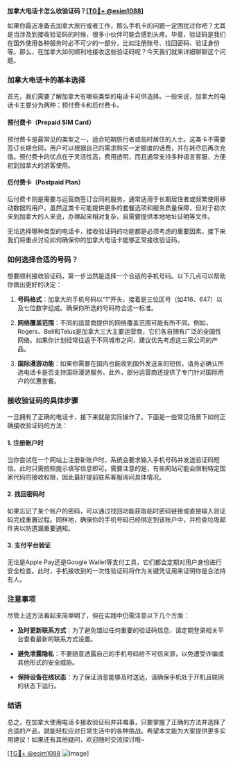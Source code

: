 **加拿大电话卡怎么收验证码？[[TG💪+ @esim1088](https://t.me/s/esim1088)]**

如果你最近准备去加拿大旅行或者工作，那么手机卡的问题一定困扰过你吧？尤其是当涉及到接收验证码的时候，很多小伙伴可能会感到头疼。毕竟，验证码是我们在国外使用各种服务时必不可少的一部分，比如注册账号、找回密码、验证身份等。那么，在加拿大如何顺利地接收这些验证码呢？今天我们就来详细聊聊这个问题。

### 加拿大电话卡的基本选择

首先，我们需要了解加拿大有哪些类型的电话卡可供选择。一般来说，加拿大的电话卡主要分为两种：预付费卡和后付费卡。

#### 预付费卡（Prepaid SIM Card）

预付费卡是最常见的类型之一，适合短期旅行者或临时居住的人士。这类卡不需要签订长期合同，用户可以根据自己的需求购买一定额度的话费，并在耗尽后再次充值。预付费卡的优点在于灵活性高，费用透明，而且通常支持多种语言客服，方便初到加拿大的游客使用。

#### 后付费卡（Postpaid Plan）

后付费卡则是需要与运营商签订合同的服务，通常适用于长期居住者或频繁使用移动数据的用户。虽然这类卡可能提供更多的套餐选项和服务质量保障，但对于初次来到加拿大的人来说，办理起来相对复杂，且需要提供本地地址证明等文件。

无论选择哪种类型的电话卡，接收验证码的功能都是必须考虑的重要因素。接下来我们将重点讨论如何确保你的加拿大电话卡能够正常接收验证码。

### 如何选择合适的号码？

想要顺利接收验证码，第一步当然是选择一个合适的手机号码。以下几点可以帮助你做出更好的决定：

1. **号码格式**：加拿大的手机号码以“1”开头，接着是三位区号（如416、647）以及七位数字组成。确保你所选的号码符合这一标准。
   
2. **网络覆盖范围**：不同的运营商提供的网络覆盖范围可能有所不同。例如，Rogers、Bell和Telus是加拿大三大主要运营商，它们各自拥有广泛的全国性网络。如果你计划经常往返于不同城市之间，建议优先考虑这三家公司的产品。

3. **国际漫游功能**：如果你需要在国内也能收到国外发送来的短信，请务必确认所选电话卡是否支持国际漫游服务。此外，部分运营商还提供了专门针对国际用户的优惠套餐。

### 接收验证码的具体步骤

一旦拥有了正确的电话卡，接下来就是实际操作了。下面是一些常见场景下如何正确接收验证码的方法：

#### 1. 注册账户时

当你尝试在一个网站上注册新账户时，系统会要求输入手机号码并发送验证码短信。此时只需按照提示填写信息即可。需要注意的是，有些网站可能会限制特定国家代码的接收权限，因此最好提前联系客服询问具体情况。

#### 2. 找回密码时

如果忘记了某个账户的密码，可以通过找回功能获取临时密码链接或直接输入验证码完成重置过程。同样地，确保你的手机号码已经绑定到该账户中，并检查垃圾邮件夹以防遗漏重要通知。

#### 3. 支付平台验证

无论是Apple Pay还是Google Wallet等支付工具，它们都会定期对用户身份进行安全检查。此时，手机接收到的一次性验证码将作为关键凭证用来证明你是合法持有人。

### 注意事项

尽管上述方法看起来简单明了，但在实践中仍需注意以下几个方面：

- **及时更新联系方式**：为了避免错过任何重要的验证码信息，请定期登录相关平台查看最新的联系方式设置。
  
- **避免泄露隐私**：不要随意透露自己的手机号码给不可信来源，以免遭受诈骗或其他形式的安全威胁。

- **保持设备在线状态**：为了保证消息能够及时送达，请确保手机处于开机且联网的状态下运行。

### 结语

总之，在加拿大使用电话卡接收验证码并非难事，只要掌握了正确的方法并选择了合适的产品，就能轻松应对日常生活中的各种挑战。希望本文能为大家提供更多实用建议！如果还有其他疑问，欢迎随时交流探讨哦~

[[TG💪+ @esim1088](https://t.me/s/esim1088) ![Image](https://i.postimg.cc/4NQfJmqS/Snipaste-2025-05-13-00-14-12.png)]